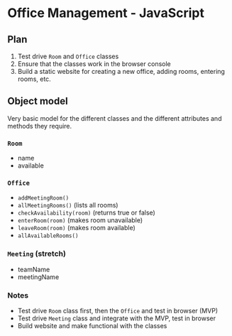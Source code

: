 # Office Management - JavaScript
## Plan

1. Test drive `Room` and `Office` classes
2. Ensure that the classes work in the browser console
3. Build a static website for creating a new office, adding rooms, entering rooms, etc.

## Object model

Very basic model for the different classes and the different attributes and methods they require.

### `Room`

- name
- available

### `Office`

- `addMeetingRoom()`
- `allMeetingRooms()` (lists all rooms)
- `checkAvailability(room)` (returns true or false)
- `enterRoom(room)` (makes room unavailable)
- `leaveRoom(room)` (makes room available)
- `allAvailableRooms()`

### `Meeting` (stretch)

- teamName
- meetingName

### Notes

- Test drive `Room` class first, then the `Office` and test in browser (MVP)
- Test drive `Meeting` class and integrate with the MVP, test in browser
- Build website and make functional with the classes